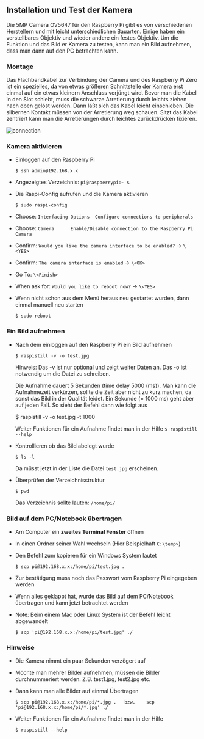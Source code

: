 ##  Installation und Test der Kamera

Die 5MP Camera OV5647 für den Raspberry Pi gibt es von verschiedenen Herstellern und mit leicht unterschiedlichen Bauarten.
Einige haben ein verstellbares Objektiv und wieder andere ein festes Objektiv.
Um die Funktion und das Bild er Kamera zu testen, kann man ein Bild aufnehmen, dass man dann auf den PC betrachten kann.

### Montage

Das Flachbandkabel zur Verbindung der Camera und des Raspberry Pi Zero ist ein spezielles,
da von etwas größeren Schnittstelle der Kamera erst einmal auf ein etwas kleinern Anschluss verjüngt wird.
Bevor man die Kabel in den Slot schiebt, muss die schwarze Arretierung durch leichts ziehen nach oben gelöst werden.
Dann läßt sich das Kabel leicht einschieben. Die silbernen Kontakt müssen von der Arretierung weg schauen.
Sitzt das Kabel zentriert kann man die Arretierungen durch leichtes zurückdrücken fixieren. 

![connection](https://i.imgur.com/exqHrU4.jpg)

### Kamera aktivieren 

- Einloggen auf den Raspberry Pi

      $ ssh admin@192.168.x.x
      
- Angezeigtes Verzeichnis: `pi@raspberrypi:~ $`
    
- Die Raspi-Config aufrufen und die Kamera aktivieren

      $ sudo raspi-config
    
- Choose: `Interfacing Options  Configure connections to peripherals` 
- Choose: `Camera      Enable/Disable connection to the Raspberry Pi Camera`
- Confirm: `Would you like the camera interface to be enabled?` -> `\<YES>` 
- Confirm: `The camera interface is enabled` -> `\<OK>`
- Go To: `\<Finish>`
- When ask for: `Would you like to reboot now?` -> `\<YES>`
- Wenn nicht schon aus dem Menü heraus neu gestartet wurden, dann einmal manuell neu starten 

      $ sudo reboot
      
### Ein Bild aufnehmen 

- Nach dem einloggen auf den Raspberry Pi ein Bild aufnehmen 

      $ raspistill -v -o test.jpg

  Hinweis: Das -v ist nur optional und zeigt weiter Daten an. Das -o ist notwendig um die Datei zu schreiben.
  
  Die Aufnahme dauert 5 Sekunden (time delay 5000 (ms)). Man kann die Aufnahmezeit verkürzen, sollte die Zeit aber nicht zu kurz machen, da sonst das Bild in der Qualität leidet. Ein Sekunde (= 1000 ms) geht aber auf jeden Fall. So sieht der Befehl dann wie folgt aus
    
   $ raspistill -v -o test.jpg -t 1000
   
  Weiter Funktionen für ein Aufnahme findet man in der Hilfe `$ raspistill --help`
  
- Kontrollieren ob das Bild abelegt wurde

      $ ls -l
      
  Da müsst jetzt in der Liste die Datei `test.jpg` erscheinen.
  
- Überprüfen der Verzeichnisstruktur

      $ pwd
   
  Das Verzeichnis sollte lauten: `/home/pi/`
  
 ### Bild auf dem PC/Notebook übertragen
 
 - Am Computer ein **zweites Terminal Fenster** öffnen 
 - In einen Ordner seiner Wahl wechseln (Hier Beispielhaft `C:\temp>`)
 - Den Befehl zum kopieren für ein Windows System lautet

       $ scp pi@192.168.x.x:/home/pi/test.jpg .
      
 - Zur bestätigung muss noch das Passwort vom Raspberry Pi eingegeben werden

 - Wenn alles geklappt hat, wurde das Bild auf dem PC/Notebook übertragen und kann jetzt betrachtet werden
      
 - Note: Beim einem Mac oder Linux System ist der Befehl leicht abgewandelt

       $ scp 'pi@192.168.x.x:/home/pi/test.jpg' ./
      
### Hinweise

- Die Kamera nimmt ein paar Sekunden verzögert auf
- Möchte man mehrer Bilder aufnehmen, müssen die Bilder durchnummeriert werden. Z.B. test1.jpg, test2.jpg etc.
- Dann kann man alle Bilder auf einmal Übertragen 

      $ scp pi@192.168.x.x:/home/pi/*.jpg .   bzw.    scp 'pi@192.168.x.x:/home/pi/*.jpg' ./
      
- Weiter Funktionen für ein Aufnahme findet man in der Hilfe

      $ raspistill --help





